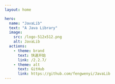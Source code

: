 ```yaml
---
layout: home

hero:
  name: "JavaLib"
  text: "A Java Library"
  image:
    src: /logo-512x512.png
    alt: JavaLib
  actions:
    - theme: brand
      text: 快速开始
      link: /2.2.7/
    - theme: alt
      text: GitHub
      link: https://github.com/fengwenyi/JavaLib
---
```

